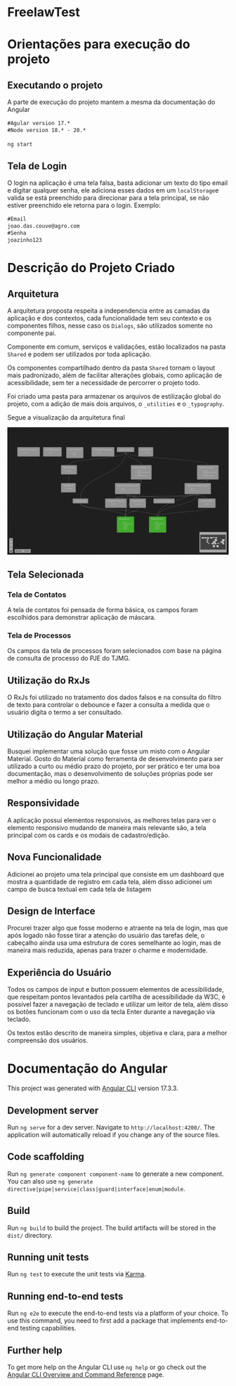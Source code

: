 # FreelawTest
#
# Orientações para execução do projeto

## Executando o projeto

A parte de execução do projeto mantem a mesma da documentação do Angular

```
#Agular version 17.*
#Node version 18.* - 20.*

ng start
```

## Tela de Login

O login na aplicação é uma tela falsa, basta adicionar um texto do tipo email e digitar qualquer senha, ele adiciona esses dados em um `localStorage`e valida se está preenchido para direcionar para a tela principal, se não estiver preenchido ele retorna para o login. Exemplo:

```
#Email
joao.das.couve@agro.com
#Senha
joazinho123
```

# Descrição do Projeto Criado

## Arquitetura

A arquitetura proposta respeita a independencia entre as camadas da aplicação e dos contextos, cada funcionalidade tem seu contexto e os componentes filhos, nesse caso os `Dialogs`, são utilizados somente no componente pai.

Componente em comum, serviços e validações, estão localizados na pasta `Shared` e podem ser utilizados por toda aplicação.

Os componentes compartilhado dentro da pasta `Shared` tornam o layout mais padronizado, além de facilitar alterações globais, como aplicação de acessibilidade, sem ter a necessidade de percorrer o projeto todo.

Foi criado uma pasta para armazenar os arquivos de estilização global do projeto, com a adição de mais dois arquivos, o `_utilities` e o `_typography`.

Segue a visualização da arquitetura final

![alt text](image.png)

## Tela Selecionada

### Tela de Contatos

A tela de contatos foi pensada de forma básica, os campos foram escolhidos para demonstrar aplicação de máscara.

### Tela de Processos

Os campos da tela de processos foram selecionados com base na página de consulta de processo do PJE do TJMG.

## Utilização do RxJs

O RxJs foi utilizado no tratamento dos dados falsos e na consulta do filtro de texto para controlar o debounce e fazer a consulta a medida que o usuário digita o termo a ser consultado.

## Utilização do Angular Material

Busquei implementar uma solução que fosse um misto com o Angular Material. Gosto do Material como ferramenta de desenvolvimento para ser utilizado a curto ou médio prazo do projeto, por ser prático e ter uma boa documentação, mas o desenvolvimento de soluções próprias pode ser melhor a médio ou longo prazo.

## Responsividade

A aplicação possui elementos responsivos, as melhores telas para ver o elemento responsivo mudando de maneira mais relevante são, a tela principal com os cards e os modais de cadastro/edição.

## Nova Funcionalidade

Adicionei ao projeto uma tela principal que consiste em um dashboard que mostra a quantidade de registro em cada tela, além disso adicionei um campo de busca textual em cada tela de listagem

## Design de Interface

Procurei trazer algo que fosse moderno e atraente na tela de login, mas que após logado não fosse tirar a atenção do usuário das tarefas dele, o cabeçalho ainda usa uma estrutura de cores semelhante ao login, mas de maneira mais reduzida, apenas para trazer o charme e modernidade.

## Experiência do Usuário

Todos os campos de input e button possuem elementos de acessibilidade, que respeitam pontos levantados pela cartilha de acessibilidade da W3C, é possível fazer a navegação de teclado e utilizar um leitor de tela, além disso os botões funcionam com o uso da tecla Enter durante a navegação via teclado.

Os textos estão descrito de maneira simples, objetiva e clara, para a melhor compreensão dos usuários.


#
#
#
# Documentação do Angular


This project was generated with [Angular CLI](https://github.com/angular/angular-cli) version 17.3.3.

## Development server

Run `ng serve` for a dev server. Navigate to `http://localhost:4200/`. The application will automatically reload if you change any of the source files.

## Code scaffolding

Run `ng generate component component-name` to generate a new component. You can also use `ng generate directive|pipe|service|class|guard|interface|enum|module`.

## Build

Run `ng build` to build the project. The build artifacts will be stored in the `dist/` directory.

## Running unit tests

Run `ng test` to execute the unit tests via [Karma](https://karma-runner.github.io).

## Running end-to-end tests

Run `ng e2e` to execute the end-to-end tests via a platform of your choice. To use this command, you need to first add a package that implements end-to-end testing capabilities.

## Further help

To get more help on the Angular CLI use `ng help` or go check out the [Angular CLI Overview and Command Reference](https://angular.io/cli) page.
